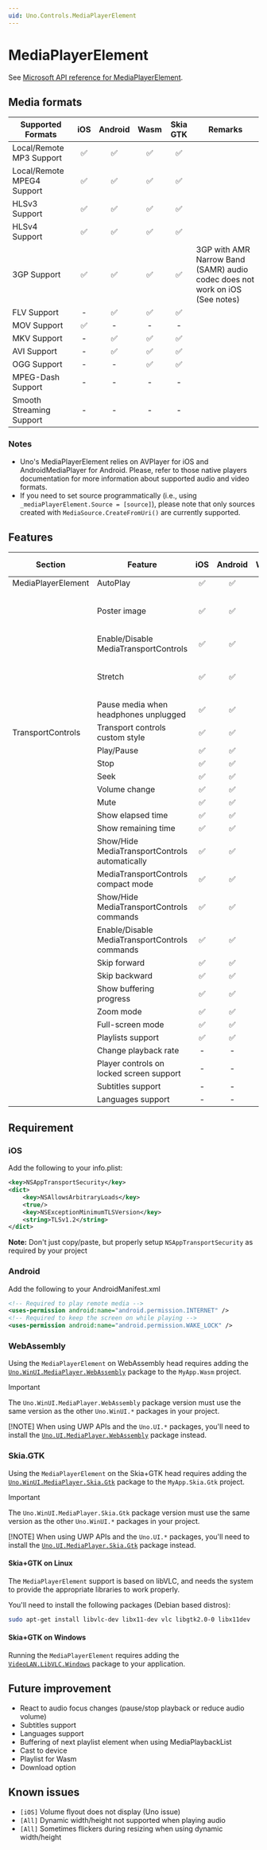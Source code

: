 ```yaml
---
uid: Uno.Controls.MediaPlayerElement
---
```


# MediaPlayerElement

See [Microsoft API reference for MediaPlayerElement](https://learn.microsoft.com/windows/windows-app-sdk/api/winrt/microsoft.ui.xaml.controls.mediaplayerelement).

## Media formats

| Supported Formats          | iOS | Android | Wasm | Skia GTK | Remarks                                                                      |
|----------------------------|:---:|:-------:|:----:|:--------:|------------------------------------------------------------------------------|
| Local/Remote MP3 Support   |  ✅  |    ✅    |  ✅   |    ✅     |                                                                              |
| Local/Remote MPEG4 Support |  ✅  |    ✅    |  ✅   |    ✅     |                                                                              |
| HLSv3 Support              |  ✅  |    ✅    |  ✅   |    ✅     |                                                                              |
| HLSv4 Support              |  ✅  |    ✅    |  ✅   |    ✅     |                                                                              |
| 3GP Support                |  ✅  |    ✅    |  ✅   |    ✅     | 3GP with AMR Narrow Band (SAMR) audio codec does not work on iOS (See notes) |
| FLV Support                |  -  |    ✅    |  ✅   |    ✅     |                                                                              |
| MOV Support                |  ✅  |    -    |  -   |    -     |                                                                              |
| MKV Support                |  -  |    ✅    |  ✅   |    ✅     |                                                                              |
| AVI Support                |  -  |    ✅    |  ✅   |    ✅     |                                                                              |
| OGG Support                |  -  |    -    |  ✅   |    ✅     |                                                                              |
| MPEG-Dash Support          |  -  |    -    |  -   |    -     |                                                                              |
| Smooth Streaming Support   |  -  |    -    |  -   |    -     |                                                                              |

### Notes

- Uno's MediaPlayerElement relies on AVPlayer for iOS and AndroidMediaPlayer for Android. Please, refer to those native players documentation for more information about supported audio and video formats.
- If you need to set source programmatically (i.e., using `_mediaPlayerElement.Source = [source]`), please note that only sources created with `MediaSource.CreateFromUri()` are currently supported.

## Features

| Section            | Feature                                        | iOS | Android | Wasm | Skia GTK | Remarks                                      |
|--------------------|------------------------------------------------|:---:|:-------:|:----:|:--------:|----------------------------------------------|
| MediaPlayerElement | AutoPlay                                       |  ✅  |    ✅    |  ✅   |    ✅     |                                              |
|                    | Poster image                                   |  ✅  |    ✅    |  ✅   |    ✅     | Does not show when playing music             |
|                    | Enable/Disable MediaTransportControls          |  ✅  |    ✅    |  ✅   |    ✅     |                                              |
|                    | Stretch                                        |  ✅  |    ✅    |  ✅   |    ✅     | Stretch.None behave like Stretch.Fill on iOS |
|                    | Pause media when headphones unplugged          |  ✅  |    ✅    |  -   |    -     |                                              |
| TransportControls  | Transport controls custom style                |  ✅  |    ✅    |  ✅   |    ✅     |                                              |
|                    | Play/Pause                                     |  ✅  |    ✅    |  ✅   |    ✅     |                                              |
|                    | Stop                                           |  ✅  |    ✅    |  ✅   |    ✅     |                                              |
|                    | Seek                                           |  ✅  |    ✅    |  ✅   |    ✅     |                                              |
|                    | Volume change                                  |  ✅  |    ✅    |  ✅   |    ✅     |                                              |
|                    | Mute                                           |  ✅  |    ✅    |  ✅   |    ✅     |                                              |
|                    | Show elapsed time                              |  ✅  |    ✅    |  ✅   |    ✅     |                                              |
|                    | Show remaining time                            |  ✅  |    ✅    |  ✅   |    ✅     |                                              |
|                    | Show/Hide MediaTransportControls automatically |  ✅  |    ✅    |  ✅   |    ✅     |                                              |
|                    | MediaTransportControls compact mode            |  ✅  |    ✅    |  ✅   |    ✅     |                                              |
|                    | Show/Hide MediaTransportControls commands      |  ✅  |    ✅    |  ✅   |    ✅     |                                              |
|                    | Enable/Disable MediaTransportControls commands |  ✅  |    ✅    |  ✅   |    ✅     |                                              |
|                    | Skip forward                                   |  ✅  |    ✅    |  ✅   |    ✅     |                                              |
|                    | Skip backward                                  |  ✅  |    ✅    |  ✅   |    ✅     |                                              |
|                    | Show buffering progress                        |  ✅  |    ✅    |  ✅   |    ✅     |                                              |
|                    | Zoom mode                                      |  ✅  |    ✅    |  ✅   |    ✅     |                                              |
|                    | Full-screen mode                               |  ✅  |    ✅    |  ✅   |    ✅     |                                              |
|                    | Playlists support                              |  ✅  |    ✅    |  -   |    -     |                                              |
|                    | Change playback rate                           |  -  |    -    |  ✅   |    ✅     |                                              |
|                    | Player controls on locked screen support       |  -  |    -    |  -   |    -     |                                              |
|                    | Subtitles support                              |  -  |    -    |  -   |    -     |                                              |
|                    | Languages support                              |  -  |    -    |  -   |    -     |                                              |

## Requirement

### iOS

Add the following to your info.plist:

```xml
<key>NSAppTransportSecurity</key>
<dict>
    <key>NSAllowsArbitraryLoads</key>
    <true/>
    <key>NSExceptionMinimumTLSVersion</key>
    <string>TLSv1.2</string>
</dict>
```

__Note:__ Don't just copy/paste, but properly setup `NSAppTransportSecurity` as required by your project

### Android

Add the following to your AndroidManifest.xml

```xml
<!-- Required to play remote media -->
<uses-permission android:name="android.permission.INTERNET" />
<!-- Required to keep the screen on while playing -->
<uses-permission android:name="android.permission.WAKE_LOCK" />
```

### WebAssembly

Using the `MediaPlayerElement` on WebAssembly head requires adding the [`Uno.WinUI.MediaPlayer.WebAssembly`](https://www.nuget.org/packages/Uno.WinUI.MediaPlayer.WebAssembly) package to the `MyApp.Wasm` project.

> [!IMPORTANT]
> The `Uno.WinUI.MediaPlayer.WebAssembly` package version must use the same version as the other `Uno.WinUI.*` packages in your project.
>
> [!NOTE]
> When using UWP APIs and the `Uno.UI.*` packages, you'll need to install the [`Uno.UI.MediaPlayer.WebAssembly`](https://www.nuget.org/packages/Uno.UI.MediaPlayer.WebAssembly) package instead.

### Skia.GTK

Using the `MediaPlayerElement` on the Skia+GTK head requires adding the [`Uno.WinUI.MediaPlayer.Skia.Gtk`](https://www.nuget.org/packages/Uno.WinUI.MediaPlayer.Skia.Gtk) package to the `MyApp.Skia.Gtk` project.

> [!IMPORTANT]
> The `Uno.WinUI.MediaPlayer.Skia.Gtk` package version must use the same version as the other `Uno.WinUI.*` packages in your project.
>
> [!NOTE]
> When using UWP APIs and the `Uno.UI.*` packages, you'll need to install the [`Uno.UI.MediaPlayer.Skia.Gtk`](https://www.nuget.org/packages/Uno.UI.MediaPlayer.Skia.Gtk) package instead.

#### Skia+GTK on Linux

The `MediaPlayerElement` support is based on libVLC, and needs the system to provide the appropriate libraries to work properly.

You'll need to install the following packages (Debian based distros):

```bash
sudo apt-get install libvlc-dev libx11-dev vlc libgtk2.0-0 libx11dev
```

#### Skia+GTK on Windows

Running the `MediaPlayerElement` requires adding the [`VideoLAN.LibVLC.Windows`](https://www.nuget.org/packages/VideoLAN.LibVLC.Windows) package to your application.

## Future improvement

- React to audio focus changes (pause/stop playback or reduce audio volume)
- Subtitles support
- Languages support
- Buffering of next playlist element when using MediaPlaybackList
- Cast to device
- Playlist for Wasm
- Download option

## Known issues

- `[iOS]` Volume flyout does not display (Uno issue)
- `[All]` Dynamic width/height not supported when playing audio
- `[All]` Sometimes flickers during resizing when using dynamic width/height
